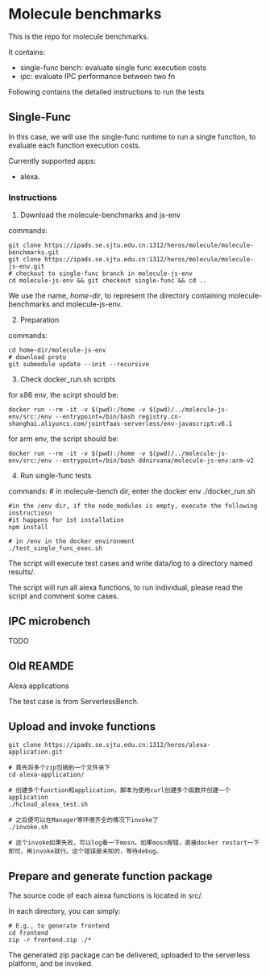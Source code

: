 # Molecule benchmarks

This is the repo for molecule benchmarks.

It contains:
- single-func bench: evaluate single func execution costs
- ipc: evaluate IPC performance between two fn



Following contains the detailed instructions to run the tests

## Single-Func

In this case, we will use the single-func runtime to run a single function, to evaluate each function execution costs.

Currently supported apps:
- alexa.

### Instructions

1. Download the molecule-benchmarks and js-env

commands:

	git clone https://ipads.se.sjtu.edu.cn:1312/heros/molecule/molecule-benchmarks.git
	git clone https://ipads.se.sjtu.edu.cn:1312/heros/molecule/molecule-js-env.git
	# checkout to single-func branch in molecule-js-env
	cd molecule-js-env && git checkout single-func && cd ..

We use the name, *home-dir*, to represent the directory containing molecule-benchmarks and molecule-js-env.

2. Preparation

commands:

	cd home-dir/molecule-js-env
	# download proto
	git submodule update --init --recursive

3. Check docker_run.sh scripts

for x86 env, the scirpt should be:

	docker run --rm -it -v $(pwd):/home -v $(pwd)/../molecule-js-env/src:/env --entrypoint=/bin/bash registry.cn-shanghai.aliyuncs.com/jointfaas-serverless/env-javascript:v6.1

for arm env, the script should be:

	docker run --rm -it -v $(pwd):/home -v $(pwd)/../molecule-js-env/src:/env --entrypoint=/bin/bash ddnirvana/molecule-js-env:arm-v2


4. Run single-func tests

commands:
	# in molecule-bench dir, enter the docker env
	./docker_run.sh

	#in the /env dir, if the node_modules is empty, execute the following instructiosn
	#it happens for 1st installation
	npm install

	# in /env in the docker environment
	./test_single_func_exec.sh

The script will execute test cases and write data/log to a directory named results/.

The script will run all alexa functions, to run individual, please read the script and comment some cases.





## IPC microbench

TODO


## Old REAMDE
Alexa applications

The test case is from ServerlessBench.


## Upload and invoke functions

	git clone https://ipads.se.sjtu.edu.cn:1312/heros/alexa-application.git

	# 首先将多个zip包搞到一个文件夹下
	cd alexa-application/

	# 创建多个function和application，脚本为使用curl创建多个函数并创建一个application
	./hcloud_alexa_test.sh

	# 之后便可以在Manager等环境齐全的情况下invoke了
	./invoke.sh

	# 这个invoke如果失败，可以log看一下mosn。如果mosn报错，直接docker restart一下即可，再invoke就行。这个错误是未知的，等待debug。


## Prepare and generate function package

The source code of each alexa functions is located in src/.

In each directory, you can simply:

	# E.g., to generate frontend
	cd frontend
	zip -r frontend.zip ./*


The generated zip package can be delivered, uploaded to the serverless platform, and be invoked.



